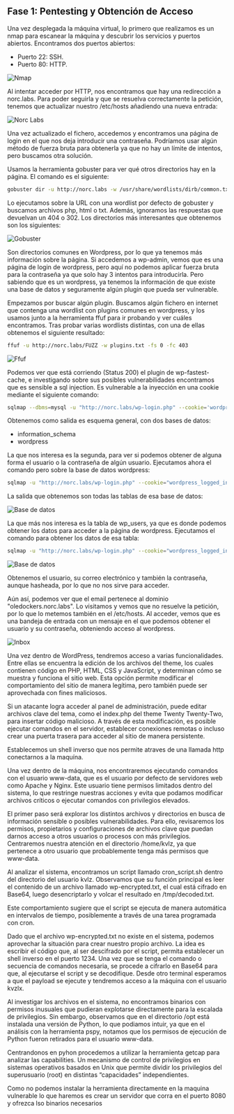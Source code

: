 ## Fase 1: Pentesting y Obtención de Acceso 

Una vez desplegada la máquina virtual, lo primero que realizamos es un nmap para escanear la máquina y descubrir los servicios y puertos abiertos. Encontramos dos puertos abiertos:

- Puerto 22: SSH.
- Puerto 80: HTTP.

![Nmap](A_Docs/nmap.png)

Al intentar acceder por HTTP, nos encontramos que hay una redirección a norc.labs. Para poder seguirla y que se resuelva correctamente la petición, tenemos que actualizar nuestro /etc/hosts añadiendo una nueva entrada:

![Norc Labs](A_Docs/norclabs.png)

Una vez actualizado el fichero, accedemos y encontramos una página de login en el que nos deja introducir una contraseña. Podríamos usar algún método de fuerza bruta para obtenerla ya que no hay un límite de intentos, pero buscamos otra solución.

Usamos la herramienta gobuster para ver qué otros directorios hay en la página. El comando es el siguiente: 

```bash
gobuster dir -u http://norc.labs -w /usr/share/wordlists/dirb/common.txt -t 50 -b 404,302

```

Lo ejecutamos sobre la URL con una wordlist por defecto de gobuster y buscamos archivos php, html o txt. Además, ignoramos las respuestas que devuelvan un 404 o 302. Los directorios más interesantes que obtenemos son los siguientes:

![Gobuster](A_Docs/gobuster.png)

 Son directorios comunes en Wordpress, por lo que ya tenemos más información sobre la página. Si accedemos a wp-admin, vemos que es una página de login de wordpress, pero aquí no podemos aplicar fuerza bruta para la contraseña ya que solo hay 3 intentos para introducirla. Pero sabiendo que es un wordpress, ya tenemos la información de que existe una base de datos y seguramente algún plugin que pueda ser vulnerable. 

Empezamos por buscar algún plugin. Buscamos algún fichero en internet que contenga una wordlist con plugins comunes en wordpress, y los usamos junto a la herramienta ffuf para ir probando y ver cuáles encontramos. Tras probar varias wordlists distintas, con una de ellas obtenemos el siguiente resultado:

```bash
ffuf -u http://norc.labs/FUZZ -w plugins.txt -fs 0 -fc 403
```

![Ffuf](A_Docs/ffuf.png)


Podemos ver que está corriendo (Status 200) el plugin de wp-fastest-cache, e investigando sobre sus posibles vulnerabilidades encontramos que es sensible a sql injection.  Es vulnerable a la inyección en una cookie mediante el siguiente comando:

```bash
sqlmap --dbms=mysql -u "http://norc.labs/wp-login.php" --cookie='wordpress_logged_in=*' --level=2 --schema
```

Obtenemos como salida es esquema general, con dos bases de datos:

- information_schema
- wordpress

La que nos interesa es la segunda, para ver si podemos obtener de alguna forma el usuario o la contraseña de algún usuario. Ejecutamos ahora el comando pero sobre la base de datos wordpress:

```bash
sqlmap -u "http://norc.labs/wp-login.php" --cookie="wordpress_logged_in=*" --dbms=mysql --level=2 --tables -D wordpress
```

La salida que obtenemos son todas las tablas de esa base de datos:

![Base de datos](A_Docs/db_gen.png)

La que más nos interesa es la tabla de wp_users, ya que es donde podemos obtener los datos para acceder a la página de wordpress. Ejecutamos el comando para obtener los datos de esa tabla:

```bash
sqlmap -u "http://norc.labs/wp-login.php" --cookie="wordpress_logged_in=*" --dbms=mysql --dump -D wordpress -T wp_users
```

![Base de datos](A_Docs/db.png)

Obtenemos el usuario, su correo electrónico y también la contraseña, aunque hasheada, por lo que no nos sirve para acceder.

Aún así, podemos ver que el email pertenece al dominio "oledockers.norc.labs". Lo visitamos y vemos que no resuelve la petición, por lo que lo metemos también en el /etc/hosts. Al acceder, vemos que es una bandeja de entrada con un mensaje en el que podemos obtener el usuario y su contraseña, obteniendo acceso al wordpress.

![Inbox](inbox.png)

Una vez dentro de WordPress, tendremos acceso a varias funcionalidades. Entre ellas se encuentra la edición de los archivos del theme, los cuales contienen código en PHP, HTML, CSS y JavaScript, y determinan cómo se muestra y funciona el sitio web. Esta opción permite modificar el comportamiento del sitio de manera legítima, pero también puede ser aprovechada con fines maliciosos.

Si un atacante logra acceder al panel de administración, puede editar archivos clave del tema, como el index.php del theme Twenty Twenty-Two, para insertar código malicioso. A través de esta modificación, es posible ejecutar comandos en el servidor, establecer conexiones remotas o incluso crear una puerta trasera para acceder al sitio de manera persistente.

Establecemos un shell inverso que nos permite atraves de una llamada http conectarnos a la maquína.

Una vez dentro de la máquina, nos encontraremos ejecutando comandos con el usuario www-data, que es el usuario por defecto de servidores web como Apache y Nginx. Este usuario tiene permisos limitados dentro del sistema, lo que restringe nuestras acciones y evita que podamos modificar archivos críticos o ejecutar comandos con privilegios elevados.

El primer paso será explorar los distintos archivos y directorios en busca de información sensible o posibles vulnerabilidades. Para ello, revisaremos los permisos, propietarios y configuraciones de archivos clave que puedan darnos acceso a otros usuarios o procesos con más privilegios. Centraremos nuestra atención en el directorio /home/kvlz, ya que pertenece a otro usuario que probablemente tenga más permisos que www-data.

Al analizar el sistema, encontramos un script llamado cron_script.sh dentro del directorio del usuario kvlz. Observamos que su función principal es leer el contenido de un archivo llamado wp-encrypted.txt, el cual está cifrado en Base64, luego desencriptarlo y volcar el resultado en /tmp/decoded.txt.

Este comportamiento sugiere que el script se ejecuta de manera automática en intervalos de tiempo, posiblemente a través de una tarea programada con cron.

Dado que el archivo wp-encrypted.txt no existe en el sistema, podemos aprovechar la situación para crear nuestro propio archivo. La idea es escribir el código que, al ser descifrado por el script, permita establecer un shell inverso en el puerto 1234. Una vez que se tenga el comando o secuencia de comandos necesaria, se procede a cifrarlo en Base64 para que, al ejecutarse el script y se decodifique. Desde otro terminal esperamos a que el payload se ejecute y tendremos acceso a la máquina con el usuario kvzlx.

Al investigar los archivos en el sistema, no encontramos binarios con permisos inusuales que pudieran explotarse directamente para la escalada de privilegios. Sin embargo, observamos que en el directorio /opt está instalada una versión de Python, lo que podiamos intuir, ya que en el análisis con la herramienta pspy, notamos que los permisos de ejecución de Python fueron retirados para el usuario www-data.

Centrandonos en pyhon procedemos a utilizar la herramienta getcap para analizar las capabilities. Un mecanismo de control de privilegios en sistemas operativos basados en Unix que permite dividir los privilegios del superusuario (root) en distintas “capacidades” independientes.

Como no podemos instalar la herramienta directamente en la maquina vulnerable lo que haremos es crear un servidor que corra en el puerto 8080 y ofrezca lso binarios necesarios 